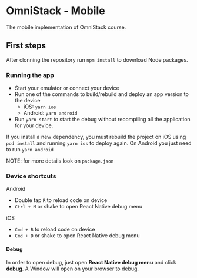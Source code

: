 # OmniStack - Mobile

The mobile implementation of OmniStack course.

## First steps

After clonning the repository run `npm install` to download Node packages.

### Running the app

- Start your emulator or connect your device
- Run one of the commands to build/rebuild and deploy an app version to the device
    - iOS: `yarn ios`
    - Android: `yarn android`
- Run `yarn start` to start the debug without recompiling all the application for your device.

If you install a new dependency, you must rebuild the project on iOS using `pod install` and running `yarn ios` to deploy again. On Android you just need to run `yarn android`

NOTE: for more details look on `package.json`

### Device shortcuts

Android

- Double tap `R` to reload code on device
- `Ctrl + M` or shake to open React Native debug menu

iOS

- `Cmd + R` to reload code on device
- `Cmd + D` or shake to open React Native debug menu

#### Debug

In order to open debug, just open **React Native debug menu** and click **debug**. A Window will open on your browser to debug.